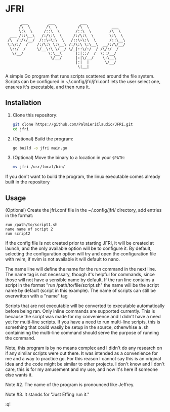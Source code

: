 # JFRI

```
       ___         ___           ___                 
      /\  \       /\  \         /\  \          ___   
      \:\  \     /::\  \       /::\  \        /\  \  
  ___ /::\__\   /:/\:\  \     /:/\:\  \       \:\  \ 
 /\  /:/\/__/  /::\~\:\  \   /::\~\:\  \      /::\__\
 \:\/:/  /    /:/\:\ \:\__\ /:/\:\ \:\__\  __/:/\/__/
  \::/  /     \/__\:\ \/__/ \/_|::\/:/  / /\/:/  /   
   \/__/           \:\__\      |:|::/  /  \::/__/    
                    \/__/      |:|\/__/    \:\__\    
                               |:|  |       \/__/    
                                \|__|              

```

A simple Go program that runs scripts scattered around the file system.
Scripts can be configured in ~/.config/jfri/jfri.conf lets the user select one, ensures it's executable, and then runs it.

## Installation
1. Clone this repository:
   ```bash
   git clone https://github.com/PalmieriClaudio/JFRI.git
   cd jfri
   ```
2. (Optional) Build the program:
   ```bash
   go build -o jfri main.go
   ```
3. (Optional) Move the binary to a location in your `$PATH`:
   ```bash
   mv jfri /usr/local/bin/
   ```
If you don't want to build the program, the linux executable comes already built in the repository

## Usage
   (Optional) Create the jfri.conf file in the ~/.config/jfri/ directory, add entries in the format:
   ```
   run /path/to/script1.sh
   name name of script 2
   run script2 
   ```
   If the config file is not created prior to starting JFRI, it will be created at launch, and the only available option will be to configure it.
   By default, selecting the configuration option will try and open the configuration file with nvim, if nvim is not available it will default to nano.

   The name line will define the name for the run command in the next line.
   The name tag is not necessary, though it's helpful for commands, since those will not have a sensible name by default.
   If the run line contains a script in the format "run /path/to/file/script.sh" the name will be the script name by default (script in this example).
   The name of scripts can still be overwritten with a "name" tag

   Scripts that are not executable will be converted to executable automatically before being ran.
   Only inline commands are supported currently. This is because the script was made for my convenience and I didn't have a need yet for multi-line scripts.
   If you have a need to run multi-line scripts, this is something that could wasily be setup in the source, otherwhise a .sh containining the multi-line command should serve the purpose of running the command.

Note, this program is by no means complex and I didn't do any research on if any similar scripts were out there. It was intended as a convenience for me and a way to practice go.
For this reason I cannot say this is an original idea and the code might be similar to other projects. I don't know and I don't care, this is for my amusement and my use, and now it's here if someone else wants it.

Note #2. The name of the program is pronounced like Jeffrey.

Note #3. It stands for "Just Effing run it."

:q!
